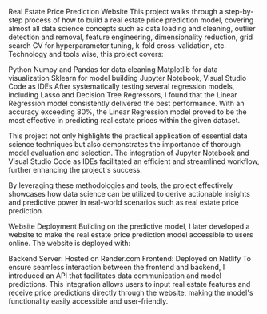 Real Estate Price Prediction Website
This project walks through a step-by-step process of how to build a real estate price prediction model, covering almost all data science concepts such as data loading and cleaning, outlier detection and removal, feature engineering, dimensionality reduction, grid search CV for hyperparameter tuning, k-fold cross-validation, etc. Technology and tools wise, this project covers:

Python
Numpy and Pandas for data cleaning
Matplotlib for data visualization
Sklearn for model building
Jupyter Notebook, Visual Studio Code as IDEs
After systematically testing several regression models, including Lasso and Decision Tree Regressors, I found that the Linear Regression model consistently delivered the best performance. With an accuracy exceeding 80%, the Linear Regression model proved to be the most effective in predicting real estate prices within the given dataset.

This project not only highlights the practical application of essential data science techniques but also demonstrates the importance of thorough model evaluation and selection. The integration of Jupyter Notebook and Visual Studio Code as IDEs facilitated an efficient and streamlined workflow, further enhancing the project's success.

By leveraging these methodologies and tools, the project effectively showcases how data science can be utilized to derive actionable insights and predictive power in real-world scenarios such as real estate price prediction.

Website Deployment
Building on the predictive model, I later developed a website to make the real estate price prediction model accessible to users online. The website is deployed with:

Backend Server: Hosted on Render.com
Frontend: Deployed on Netlify
To ensure seamless interaction between the frontend and backend, I introduced an API that facilitates data communication and model predictions. This integration allows users to input real estate features and receive price predictions directly through the website, making the model's functionality easily accessible and user-friendly.
